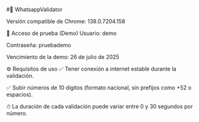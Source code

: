 #📱 WhatsappValidator

Versión compatible de Chrome: 138.0.7204.158

🧪 Acceso de prueba (Demo)
Usuario: demo

Contraseña: pruebademo

Vencimiento de la demo: 26 de julio de 2025

⚙️ Requisitos de uso
✅ Tener conexión a internet estable durante la validación.

✅ Subir números de 10 dígitos (formato nacional, sin prefijos como +52 o espacios).

⏱ La duración de cada validación puede variar entre 0 y 30 segundos por número.
